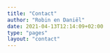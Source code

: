```yaml
---
title: "Contact"
author: "Robin en Daniël"
date: 2021-04-13T12:14:09+02:00
type: "pages"
layout: "contact"
---
```

